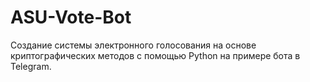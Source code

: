 # ASU-Vote-Bot
Создание системы электронного голосования на основе криптографических методов с помощью Python на примере бота в Telegram.
